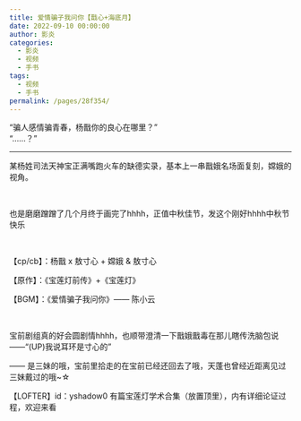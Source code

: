 ```yaml
---
title: 爱情骗子我问你【戬心+海底月】
date: 2022-09-10 00:00:00
author: 影炎
categories: 
  - 影炎
  - 视频
  - 手书
tags: 
  - 视频
  - 手书
permalink: /pages/28f354/
---
```


<iframeComp ihtml="https://player.bilibili.com/player.html?aid=335117864&cid=396656139&page=1&danmaku=1&high_quality=1"></iframeComp>

“骗人感情骗青春，杨戬你的良心在哪里？”  
“……？”

---

<!-- more -->

某杨姓司法天神宝正满嘴跑火车的缺德实录，基本上一串戬娥名场面复刻，嫦娥的视角。

</br>

也是磨磨蹭蹭了几个月终于画完了hhhh，正值中秋佳节，发这个刚好hhhh中秋节快乐

</br>

【cp/cb】：杨戬 x 敖寸心   +   嫦娥 & 敖寸心

【原作】：《宝莲灯前传》+《宝莲灯》

【BGM】：《爱情骗子我问你》—— 陈小云

</br>

宝前剧组真的好会圆剧情hhhh，也顺带澄清一下戬娥戬毒在那儿瞎传洗脑包说——“(UP)我说耳环是寸心的”

—— 是三妹的哦，宝前里拾走的在宝前已经还回去了哦，天蓬也曾经近距离见过三妹戴过的哦~☆

【LOFTER】id：yshadow0 有篇宝莲灯学术合集（放置顶里），内有详细论证过程，欢迎来看
